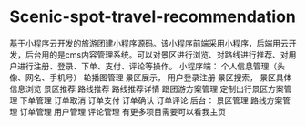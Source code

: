 # Scenic-spot-travel-recommendation
基于小程序云开发的旅游团建小程序源码。该小程序前端采用小程序，后端用云开发，后台用的是cms内容管理系统。可以对景区进行浏览、对路线进行推荐、对用户进行注册、登录、下单、支付、评论等操作。 小程序端： 个人信息管理（头像、网名、手机号） 轮播图管理 景区展示， 用户登录注册 景区搜索， 景区具体信息浏览 景区推荐 路线推荐 路线推荐详情 跟团游方案管理 定制出行景区方案管理 下单管理 订单取消 订单支付 订单确认 订单评论 后台： 景区管理 路线方案管理 订单管理 用户管理 评论管理 有更多项目需要可以看我主页
